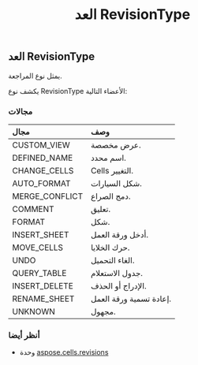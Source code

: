 ﻿---
title: العد RevisionType
second_title: Aspose.Cells for Python via .NET API المراجع
description:
type: docs
weight: 190
url: /ar/python-net/aspose.cells.revisions/revisiontype/
is_root: false
---
##  العد RevisionType
يمثل نوع المراجعة.



يكشف نوع RevisionType الأعضاء التالية:

###  مجالات
| مجال| وصف|
| :- | :- |
| CUSTOM_VIEW | عرض مخصصة.|
| DEFINED_NAME | اسم محدد.|
| CHANGE_CELLS | Cells التغيير.|
| AUTO_FORMAT | شكل السيارات.|
| MERGE_CONFLICT |دمج الصراع.|
| COMMENT | تعليق.|
| FORMAT | شكل.|
| INSERT_SHEET | أدخل ورقة العمل.|
| MOVE_CELLS | حرك الخلايا.|
| UNDO | الغاء التحميل.|
| QUERY_TABLE | جدول الاستعلام.|
| INSERT_DELETE | الإدراج أو الحذف.|
| RENAME_SHEET | إعادة تسمية ورقة العمل.|
| UNKNOWN | مجهول.|



###  أنظر أيضا
* وحدة [aspose.cells.revisions](..)
